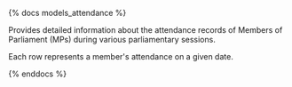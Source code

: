 {% docs models_attendance %}

Provides detailed information about the attendance records of Members of Parliament (MPs) during various parliamentary sessions.

Each row represents a member's attendance on a given date.

{% enddocs %}
